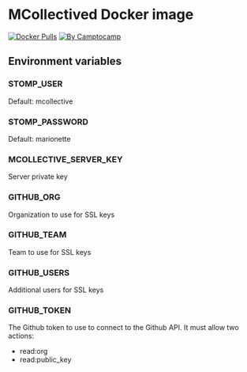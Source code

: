 MCollectived Docker image
=========================

[![Docker Pulls](https://img.shields.io/docker/pulls/camptocamp/mcollectived.svg)](https://hub.docker.com/r/camptocamp/mcollectived/)
[![By Camptocamp](https://img.shields.io/badge/by-camptocamp-fb7047.svg)](http://www.camptocamp.com)

## Environment variables

### STOMP_USER

Default: mcollective

### STOMP_PASSWORD

Default: marionette

### MCOLLECTIVE_SERVER_KEY

Server private key

### GITHUB_ORG

Organization to use for SSL keys

### GITHUB_TEAM

Team to use for SSL keys

### GITHUB_USERS

Additional users for SSL keys

### GITHUB_TOKEN

The Github token to use to connect to the Github API. It must allow two actions:

- read:org
- read:public_key

